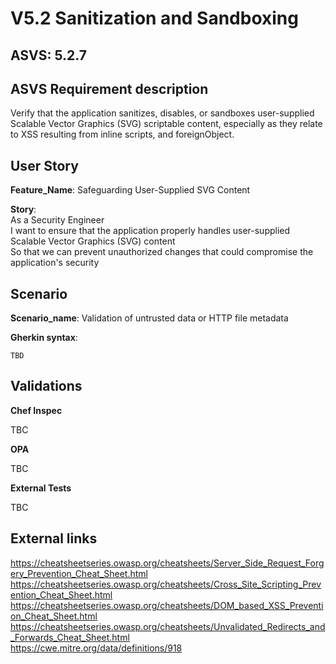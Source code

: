 # V5.2 Sanitization and Sandboxing

## ASVS: 5.2.7

## ASVS Requirement description

Verify that the application sanitizes, disables, or sandboxes user-supplied
Scalable Vector Graphics (SVG) scriptable content, especially as they relate to
XSS resulting from inline scripts, and foreignObject.

## User Story

**Feature_Name**: Safeguarding User-Supplied SVG Content

**Story**:\
As a Security Engineer\
I want to ensure that the application properly handles user-supplied Scalable 
Vector Graphics (SVG) content\
So that we can prevent unauthorized changes that could compromise the
application's security

## Scenario

**Scenario_name**: Validation of untrusted data or HTTP file metadata

**Gherkin syntax**:

```gherkin
TBD
```

## Validations

**Chef Inspec**

TBC

**OPA**

TBC

**External Tests**

TBC

## External links

<https://cheatsheetseries.owasp.org/cheatsheets/Server_Side_Request_Forgery_Prevention_Cheat_Sheet.html> \
<https://cheatsheetseries.owasp.org/cheatsheets/Cross_Site_Scripting_Prevention_Cheat_Sheet.html> \
<https://cheatsheetseries.owasp.org/cheatsheets/DOM_based_XSS_Prevention_Cheat_Sheet.html> \
<https://cheatsheetseries.owasp.org/cheatsheets/Unvalidated_Redirects_and_Forwards_Cheat_Sheet.html> \
<https://cwe.mitre.org/data/definitions/918>

